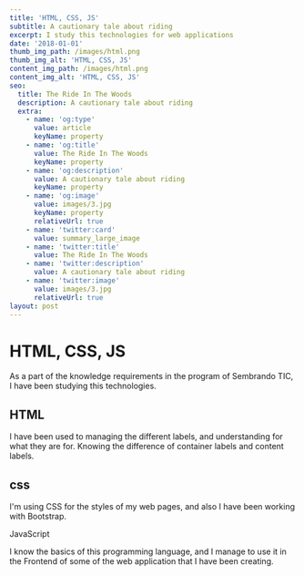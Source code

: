 ```yaml
---
title: 'HTML, CSS, JS'
subtitle: A cautionary tale about riding
excerpt: I study this technologies for web applications
date: '2018-01-01'
thumb_img_path: /images/html.png
thumb_img_alt: 'HTML, CSS, JS'
content_img_path: /images/html.png
content_img_alt: 'HTML, CSS, JS'
seo:
  title: The Ride In The Woods
  description: A cautionary tale about riding
  extra:
    - name: 'og:type'
      value: article
      keyName: property
    - name: 'og:title'
      value: The Ride In The Woods
      keyName: property
    - name: 'og:description'
      value: A cautionary tale about riding
      keyName: property
    - name: 'og:image'
      value: images/3.jpg
      keyName: property
      relativeUrl: true
    - name: 'twitter:card'
      value: summary_large_image
    - name: 'twitter:title'
      value: The Ride In The Woods
    - name: 'twitter:description'
      value: A cautionary tale about riding
    - name: 'twitter:image'
      value: images/3.jpg
      relativeUrl: true
layout: post
---
```

# **HTML, CSS, JS**

As a part of the knowledge requirements in the program of Sembrando TIC, I have been studying this technologies.

## HTML

I have been used to managing the different labels, and understanding for what they are for. Knowing the difference of container labels and content labels.

## css

I'm using CSS for the styles of my web pages, and also I have been working with Bootstrap.  

JavaScript

I know the basics of this programming language, and I manage to use it in the Frontend of some of the web application that I have been creating.  
